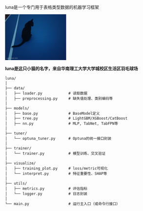 luna是一个专门用于表格类型数据的机器学习框架

<img src="luna.jpg" width="200" height="150" alt="luna">

**luna是这只小猫的名字，来自华南理工大学大学城校区生活区羽毛球场**

```
luna/
│
├── data/
│   ├── loader.py            # 读取数据
│   ├── preprocessing.py     # 缺失值处理、类别编码等
│
├── models/
│   ├── base.py              # BaseModel定义
│   ├── tree.py              # LightGBM/XGBoost/CatBoost
│   ├── nn.py                # MLP, TabNet, TabFPN等
│
├── tuner/
│   └── optuna_tuner.py      # Optuna的统一接口封装
│
├── trainer/
│   └── trainer.py           # 模型训练、交叉验证
│
├── visualize/
│   ├── training_plot.py     # loss/metric可视化
│   └── interpret.py         # 特征重要性、SHAP等
│
├── utils/
│   ├── metrics.py           # 评估指标
│   └── logger.py            # 日志封装
│
└── main.py                  # 运行主入口（或命令行接口）

```
